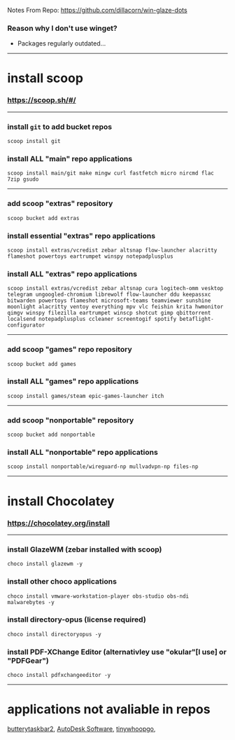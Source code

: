 Notes From Repo: https://github.com/dillacorn/win-glaze-dots

### Reason why I don't use winget? 

- Packages regularly outdated... 

---

# install scoop
### https://scoop.sh/#/

---

### install `git` to add bucket repos
```scoop_install_git
scoop install git
```

### install ALL "main" repo applications
```scoop_install
scoop install main/git make mingw curl fastfetch micro nircmd flac 7zip gsudo
```

---

### add scoop "extras" repository
```scoop_add_extras
scoop bucket add extras
```

### install essential "extras" repo applications
```scoop_install
scoop install extras/vcredist zebar altsnap flow-launcher alacritty flameshot powertoys eartrumpet winspy notepadplusplus
```

### install ALL "extras" repo applications
```scoop_install
scoop install extras/vcredist zebar altsnap cura logitech-omm vesktop telegram ungoogled-chromium librewolf flow-launcher ddu keepassxc bitwarden powertoys flameshot microsoft-teams teamviewer sunshine moonlight alacritty ventoy everything mpv vlc feishin krita hwmonitor qimgv winspy filezilla eartrumpet winscp shotcut gimp qbittorrent localsend notepadplusplus ccleaner screentogif spotify betaflight-configurator
```

---

### add scoop "games" repo repository
```scoop_add_games
scoop bucket add games
```

### install ALL "games" repo applications
```
scoop install games/steam epic-games-launcher itch
```

---

### add scoop "nonportable" repository
```scoop_add_nonportable
scoop bucket add nonportable
```

### install ALL "nonportable" repo applications
```
scoop install nonportable/wireguard-np mullvadvpn-np files-np
```

---

# install Chocolatey
### https://chocolatey.org/install

---

### install GlazeWM (zebar installed with scoop)
```choco_install
choco install glazewm -y
```

### install other choco applications
```choco_install
choco install vmware-workstation-player obs-studio obs-ndi malwarebytes -y
```

### install directory-opus (license required) 
```choco_install
choco install directoryopus -y
```

### install PDF-XChange Editor (alternativley use "okular"[**I use**] or "PDFGear")
```choco_install
choco install pdfxchangeeditor -y
```

---

# applications not avaliable in repos
[butterytaskbar2](https://github.com/LuisThiamNye/ButteryTaskbar2), [AutoDesk Software](https://manage.autodesk.com/login?t=/products), [tinywhoopgo](https://tinywhoopgo.com/),
